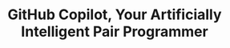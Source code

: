 ---
title: 'GitHub Copilot, Your Artificially Intelligent Pair Programmer'
description: GitHub Copilot knows Ballerina. Why do all the work? Let Copilot do at least half of it.
image: 'images/github-copilot.png'
---